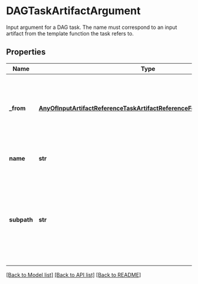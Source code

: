 # DAGTaskArtifactArgument

Input argument for a DAG task.  The name must correspond to an input artifact from the template function the task refers to.
## Properties
Name | Type | Description | Notes
------------ | ------------- | ------------- | -------------
**_from** | [**AnyOfInputArtifactReferenceTaskArtifactReferenceFolderArtifactReference**](AnyOfInputArtifactReferenceTaskArtifactReferenceFolderArtifactReference.md) | The previous task or global workflow variable to pull this argument from | 
**name** | **str** | Name of the argument variable | 
**subpath** | **str** | Specify this value if your source artifact is a repository and you want to source an artifact from within that directory. | [optional] 

[[Back to Model list]](../README.md#documentation-for-models) [[Back to API list]](../README.md#documentation-for-api-endpoints) [[Back to README]](../README.md)


